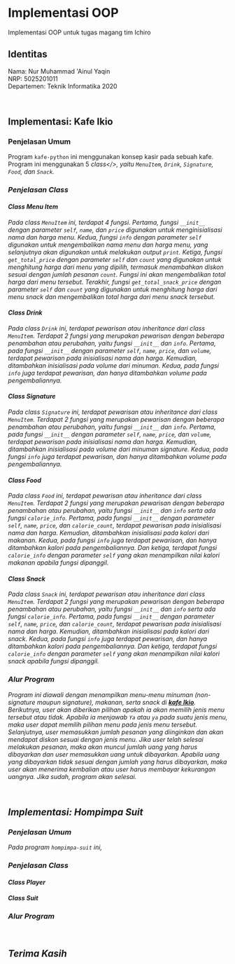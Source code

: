 # Implementasi OOP
Implementasi OOP untuk tugas magang tim Ichiro

## Identitas
Nama: Nur Muhammad 'Ainul Yaqin <br/>
NRP: 5025201011 <br/>
Departemen: Teknik Informatika 2020 <br/>

<br/>

## Implementasi: Kafe Ikio 
### Penjelasan Umum
Program `kafe-python` ini menggunakan konsep kasir pada sebuah kafe. Program ini menggunakan 5 <i>class</>, yaitu `MenuItem`, `Drink`, `Signature`, `Food`, dan `Snack`. 

### Penjelasan Class
#### Class Menu Item
Pada <i>class</i> `MenuItem` ini, terdapat 4 fungsi. Pertama, fungsi `__init__` dengan parameter `self`, `name`, dan `price` digunakan untuk menginisialisasi nama dan harga menu. Kedua, fungsi `info` dengan parameter `self` digunakan untuk mengembalikan nama menu dan harga menu, yang selanjutnya akan digunakan untuk melakukan output `print`. Ketiga, fungsi `get_total_price` dengan parameter `self` dan `count` yang digunakan untuk menghitung harga dari menu yang dipilih, termasuk menambahkan diskon sesuai dengan jumlah pesanan `count`. Fungsi ini akan mengembalikan total harga dari menu tersebut. Terakhir, fungsi `get_total_snack_price` dengan parameter `self` dan `count` yang digunakan untuk menghitung harga dari menu snack dan mengembalikan total harga dari menu snack tersebut.

#### Class Drink
Pada <i>class</i> `Drink` ini, terdapat pewarisan atau <i>inheritance</i> dari class `MenuItem`. Terdapat 2 fungsi yang merupakan pewarisan dengan beberapa penambahan atau perubahan, yaitu fungsi `__init__` dan `info`. Pertama, pada fungsi `__init__` dengan parameter `self`, `name`, `price`, dan `volume`, terdapat pewarisan pada inisialisasi nama dan harga. Kemudian, ditambahkan inisialisasi pada volume dari minuman. Kedua, pada fungsi `info` juga terdapat pewarisan, dan hanya ditambahkan volume pada pengembaliannya.  

#### Class Signature
Pada <i>class</i> `Signature` ini, terdapat pewarisan atau <i>inheritance</i> dari class `MenuItem`. Terdapat 2 fungsi yang merupakan pewarisan dengan beberapa penambahan atau perubahan, yaitu fungsi `__init__` dan `info`. Pertama, pada fungsi `__init__` dengan parameter `self`, `name`, `price`, dan `volume`, terdapat pewarisan pada inisialisasi nama dan harga. Kemudian, ditambahkan inisialisasi pada volume dari minuman signature. Kedua, pada fungsi `info` juga terdapat pewarisan, dan hanya ditambahkan volume pada pengembaliannya.  

#### Class Food
Pada <i>class</i> `Food` ini, terdapat pewarisan atau <i>inheritance</i> dari class `MenuItem`. Terdapat 2 fungsi yang merupakan pewarisan dengan beberapa penambahan atau perubahan, yaitu fungsi `__init__` dan `info` serta ada fungsi `calorie_info`. Pertama, pada fungsi `__init__` dengan parameter `self`, `name`, `price`, dan `calorie_count`, terdapat pewarisan pada inisialisasi nama dan harga. Kemudian, ditambahkan inisialisasi pada kalori dari makanan. Kedua, pada fungsi `info` juga terdapat pewarisan, dan hanya ditambahkan kalori pada pengembaliannya. Dan ketiga, terdapat fungsi `calorie_info` dengan parameter `self` yang akan menampilkan nilai kalori makanan apabila fungsi dipanggil.

#### Class Snack
Pada <i>class</i> `Snack` ini, terdapat pewarisan atau <i>inheritance</i> dari class `MenuItem`. Terdapat 2 fungsi yang merupakan pewarisan dengan beberapa penambahan atau perubahan, yaitu fungsi `__init__` dan `info` serta ada fungsi `calorie_info`. Pertama, pada fungsi `__init__` dengan parameter `self`, `name`, `price`, dan `calorie_count`, terdapat pewarisan pada inisialisasi nama dan harga. Kemudian, ditambahkan inisialisasi pada kalori dari snack. Kedua, pada fungsi `info` juga terdapat pewarisan, dan hanya ditambahkan kalori pada pengembaliannya. Dan ketiga, terdapat fungsi `calorie_info` dengan parameter `self` yang akan menampilkan nilai kalori snack apabila fungsi dipanggil.


### Alur Program
Program ini diawali dengan menampilkan menu-menu minuman (non-signature maupun signature), makanan, serta snack di <b><a href='https://www.instagram.com/ikiocoffee/'>kafe Ikio<a></b>. Berikutnya, user akan diberikan pilihan apakah ia akan memilih jenis menu tersebut atau tidak. Apabila ia menjawab `Ya` atau `ya` pada suatu jenis menu, maka user dapat memilih pilihan menu pada jenis menu tersebut. Selanjutnya, user memasukkan jumlah pesanan yang diinginkan dan akan mendapat diskon sesuai dengan jenis menu. Jika user telah selesai melakukan pesanan, maka akan muncul jumlah uang yang harus dibayarkan dan user memasukkan uang untuk dibayarkan. Apabila uang yang dibayarkan tidak sesuai dengan jumlah yang harus dibayarkan, maka user akan menerima kembalian atau user harus membayar kekurangan uangnya. Jika sudah, program akan selesai.  

<br/>

## Implementasi: Hompimpa Suit
### Penjelasan Umum
Pada program `hompimpa-suit` ini,

### Penjelasan Class
#### Class Player
#### Class Suit

### Alur Program

<br/>

## Terima Kasih 
